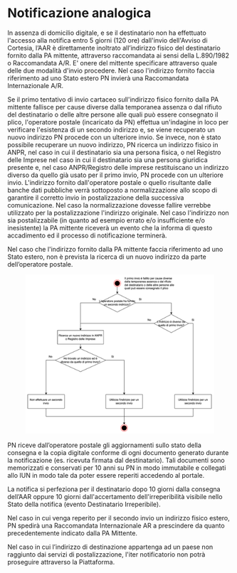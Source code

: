 # Notificazione analogica

In assenza di domicilio digitale, e se il destinatario non ha effettuato l'accesso alla notifica entro 5 giorni (120 ore) dall'invio dell'Avviso di Cortesia, l’AAR è direttamente inoltrato all’indirizzo fisico del destinatario fornito dalla PA mittente, attraverso raccomandata ai sensi della L.890/1982 o Raccomandata A/R. E' onere del mittente specificare attraverso quale delle due modalità d'invio procedere. Nel caso l'indirizzo fornito faccia riferimento ad uno Stato estero PN invierà una Raccomandata Internazionale A/R.&#x20;

Se il primo tentativo di invio cartaceo sull'indirizzo fisico fornito dalla PA mittente fallisce per cause diverse dalla temporanea assenza o dal rifiuto del destinatario o delle altre persone alle quali può essere consegnato il plico, l'operatore postale (incaricato da PN) effettua un'indagine in loco per verificare l'esistenza di un secondo indirizzo e, se viene recuperato un nuovo indirizzo PN procede con un ulteriore invio. Se invece, non è stato possibile recuperare un nuovo indirizzo, PN ricerca un indirizzo fisico in ANPR, nel caso in cui il destinatario sia una persona fisica, o nel Registro delle Imprese nel caso in cui il destinatario sia una persona giuridica presente e, nel caso ANPR/Registro delle imprese restituiscano un indirizzo diverso da quello già usato per il primo invio, PN procede con un ulteriore invio.  L'indirizzo fornito dall'operatore postale o quello risultante dalle banche dati pubbliche verrà sottoposto a normalizzazione allo scopo di garantire il corretto invio in postalizzazione della successiva comunicazione. Nel caso la normalizzazione dovesse fallire verrebbe utilizzato per la postalizzazione l'indirizzo originale. Nel caso l'indirizzo non sia postalizzabile (in quanto ad esempio errato e/o insufficiente e/o inesistente) la PA mittente riceverà un evento che la informa di questo accadimento ed il processo di notificazione terminerà.

Nel caso che l'indirizzo fornito dalla PA mittente faccia riferimento ad uno Stato estero, non è prevista la ricerca di un nuovo indirizzo da parte dell’operatore postale.

<figure><img src="../../../.gitbook/assets/image (66).png" alt=""><figcaption></figcaption></figure>

PN riceve dall’operatore postale gli aggiornamenti sullo stato della consegna e la copia digitale conforme di ogni documento generato durante la notificazione (es. ricevuta firmata dal destinatario). Tali documenti sono memorizzati e conservati per 10 anni su PN in modo immutabile e collegati allo IUN in modo tale da poter essere reperiti accedendo al portale.

La notifica si perfeziona per il destinatario dopo 10 giorni dalla consegna dell’AAR oppure 10 giorni dall'accertamento dell'irreperibilità visibile nello Stato della notifica (evento Destinatario Irreperibile).

Nel caso in cui venga reperito per il secondo invio un indirizzo fisico estero, PN spedirà una Raccomandata Internazionale AR a prescindere da quanto precedentemente indicato dalla PA Mittente.&#x20;

Nel caso in cui l’indirizzo di destinazione appartenga ad un paese non raggiunto dai servizi di postalizzazione, l'iter notificatorio non potrà proseguire attraverso la Piattaforma.

